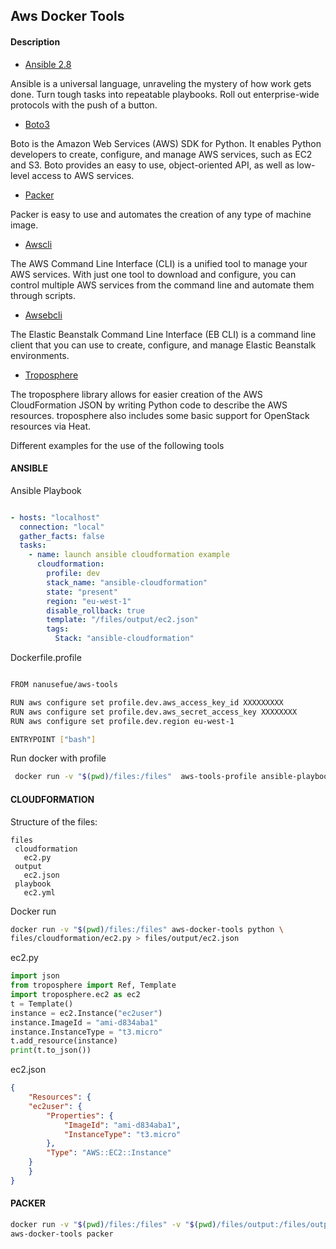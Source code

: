 
## Aws Docker Tools

#### Description

- [Ansible 2.8](https://www.ansible.com/)

Ansible is a universal language, unraveling the mystery of how work gets done. Turn tough tasks into repeatable playbooks. Roll out enterprise-wide protocols with the push of a button.

- [Boto3](https://boto3.amazonaws.com/v1/documentation/api/latest/index.html)

Boto is the Amazon Web Services (AWS) SDK for Python. It enables Python developers to create, configure, and manage AWS services, such as EC2 and S3. Boto provides an easy to use, object-oriented API, as well as low-level access to AWS services.

- [Packer](https://www.packer.io/)

Packer is easy to use and automates the creation of any type of machine image. 

- [Awscli](https://aws.amazon.com/cli/?nc1=h_ls)

The AWS Command Line Interface (CLI) is a unified tool to manage your AWS services. With just one tool to download and configure, you can control multiple AWS services from the command line and automate them through scripts.

- [Awsebcli](https://docs.aws.amazon.com/elasticbeanstalk/latest/dg/eb-cli3-install.html)

The Elastic Beanstalk Command Line Interface (EB CLI) is a command line client that you can use to create, configure, and manage Elastic Beanstalk environments.

- [Troposphere](https://github.com/cloudtools/troposphere)

The troposphere library allows for easier creation of the AWS CloudFormation JSON by writing Python code to describe the AWS resources. troposphere also includes some basic support for OpenStack resources via Heat.

Different examples for the use of the following tools

#### ANSIBLE

Ansible Playbook

```yaml

- hosts: "localhost"
  connection: "local"
  gather_facts: false
  tasks:
    - name: launch ansible cloudformation example
      cloudformation:
        profile: dev
        stack_name: "ansible-cloudformation"
        state: "present"
        region: "eu-west-1"
        disable_rollback: true
        template: "/files/output/ec2.json"
        tags:
          Stack: "ansible-cloudformation"
```


Dockerfile.profile

```bash

FROM nanusefue/aws-tools

RUN aws configure set profile.dev.aws_access_key_id XXXXXXXXX
RUN aws configure set profile.dev.aws_secret_access_key XXXXXXXX
RUN aws configure set profile.dev.region eu-west-1

ENTRYPOINT ["bash"]
```

Run docker with profile

```bash
 docker run -v "$(pwd)/files:/files"  aws-tools-profile ansible-playbook files/playbook/ec2.yml 
```

#### CLOUDFORMATION

Structure of the files:

```
files
 cloudformation
   ec2.py
 output
   ec2.json
 playbook
   ec2.yml
```

Docker run

```bash
docker run -v "$(pwd)/files:/files" aws-docker-tools python \ 
files/cloudformation/ec2.py > files/output/ec2.json
```

ec2.py

```python
import json
from troposphere import Ref, Template
import troposphere.ec2 as ec2
t = Template()
instance = ec2.Instance("ec2user")
instance.ImageId = "ami-d834aba1"
instance.InstanceType = "t3.micro"
t.add_resource(instance)
print(t.to_json())
```

ec2.json

```json
{
    "Resources": {
	"ec2user": {
	    "Properties": {
	        "ImageId": "ami-d834aba1",
	        "InstanceType": "t3.micro"
	    },
	    "Type": "AWS::EC2::Instance"
	}
    }
}
```

#### PACKER

```bash
docker run -v "$(pwd)/files:/files" -v "$(pwd)/files/output:/files/output" \
aws-docker-tools packer
```